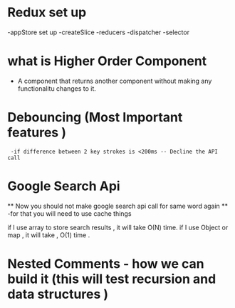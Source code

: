 # Redux set up
  -appStore set up
  -createSlice
  -reducers
  -dispatcher
  -selector
  

 # what is Higher Order Component
   - A component that returns another component without making any functionalitu changes to it.

 # Debouncing (Most Important features )
     -if difference between 2 key strokes is <200ms -- Decline the API call

 # Google Search Api

 ** Now you  should not make google search api call for same word again ** <br>
 -for that you will need to use cache things

 if I use array to store search results , it will take O(N) time.
 if I use Object or map , it will take , O(1) time .



 # Nested Comments - how we can build it (this will test recursion and data structures )    

 
    